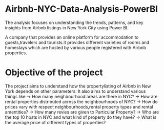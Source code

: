 # Airbnb-NYC-Data-Analysis-PowerBI
The analysis focuses on understanding the trends, patterns, and key insights from Airbnb listings in New York City using Power BI.

A company that provides an online platform for accommodation to guests,travelers and tourists.It provides different varieties of rooms and homestays which are hosted by various people registered with Airbnb properties.

# Objective of the project
The project aims to understand how the propertylisting of Airbnb in New York depends on other parameters:
 It also aims to understand various things like 
 -> How many neighbourhood areas are there in NYC?
 -> How are rental properties distributed across the neighbourhoods of NYC?
 -> How do prices vary with respect neighbourhoods,rental property types and rental amentities?
 -> How many revies are given to Particular Property?
 -> Who are the top 10 hosts in NYC and what kind of property do they have?
 -> What is the average price of different types of properties?
